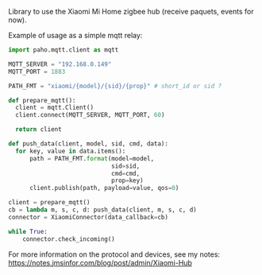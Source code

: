 Library to use the Xiaomi Mi Home zigbee hub (receive paquets, events for now).


Example of usage as a simple mqtt relay:

```python
import paho.mqtt.client as mqtt

MQTT_SERVER = "192.168.0.149"
MQTT_PORT = 1883

PATH_FMT = "xiaomi/{model}/{sid}/{prop}" # short_id or sid ?

def prepare_mqtt():
  client = mqtt.Client()
  client.connect(MQTT_SERVER, MQTT_PORT, 60)

  return client

def push_data(client, model, sid, cmd, data):
  for key, value in data.items():
      path = PATH_FMT.format(model=model,
                             sid=sid,
                             cmd=cmd,
                             prop=key)
      client.publish(path, payload=value, qos=0)

client = prepare_mqtt()
cb = lambda m, s, c, d: push_data(client, m, s, c, d)
connector = XiaomiConnector(data_callback=cb)

while True:
    connector.check_incoming()
```

For more information on the protocol and devices, see my notes: https://notes.jmsinfor.com/blog/post/admin/Xiaomi-Hub
